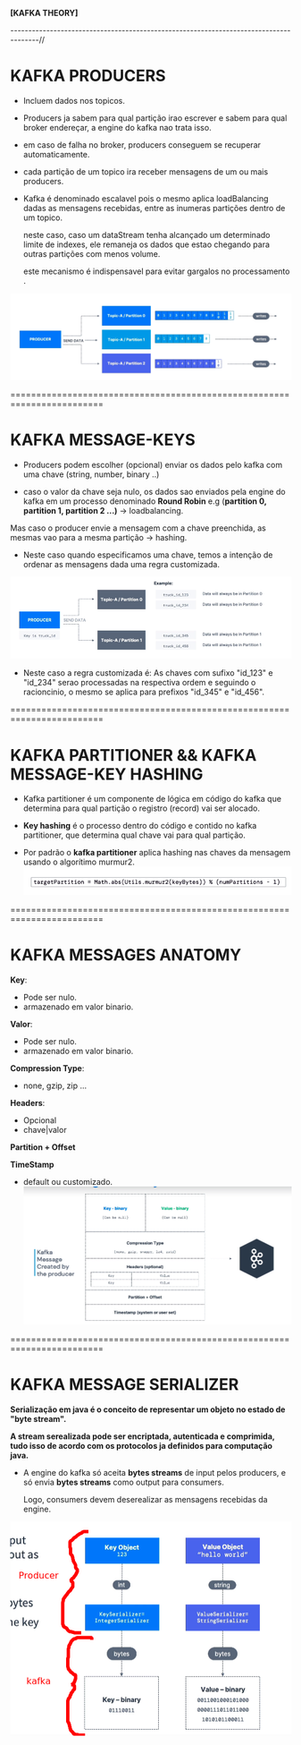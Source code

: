 **[KAFKA THEORY]**

--------------------------------------------------------------------------------------//

# KAFKA PRODUCERS

* Incluem dados nos topicos.

* Producers ja sabem para qual partição irao escrever e sabem para qual broker endereçar, a 
  engine do kafka nao trata isso.

* em caso de falha no broker, producers conseguem se recuperar automaticamente.

* cada partição de um topico ira receber mensagens de um ou mais producers.

* Kafka é denominado escalavel pois o mesmo aplica loadBalancing dadas as mensagens recebidas, 
  entre as inumeras partições dentro de um topico.
 
  neste caso, caso um dataStream tenha alcançado um determinado limite de indexes, ele remaneja os dados que estao chegando para outras partições com menos volume.

  este mecanismo é indispensavel para evitar gargalos no processamento .

![kafka_producer](../images/kafka_producer.png)


========================================================================

# KAFKA MESSAGE-KEYS

* Producers podem escolher (opcional) enviar os dados pelo kafka com uma chave (string, number, binary ..)

* caso o valor da chave seja nulo, os dados sao enviados pela engine do kafka em um processo denominado **Round Robin** 
  e.g (**partition 0, partition 1, partition 2 ...)** -> loadbalancing.


 Mas caso o producer envie a mensagem com a chave preenchida, as mesmas vao para a mesma partição -> hashing.


* Neste caso quando especificamos uma chave, temos a intenção de ordenar as mensagens dada uma regra customizada. 

![kafka_producer_hashing](../images/kafka_producer_hashing.png)

* Neste caso a regra customizada é: As chaves com sufixo "id_123" e "id_234" serao processadas na respectiva ordem e 
  seguindo o racioncinio, o mesmo se aplica para prefixos "id_345" e "id_456".

========================================================================

# KAFKA PARTITIONER && KAFKA MESSAGE-KEY HASHING

* Kafka partitioner é um componente de lógica em código do kafka que determina para qual 
  partição o registro (record) vai ser alocado.

* **Key hashing** é o processo dentro do código e contido no kafka partitioner, que determina 
  qual chave vai para qual partição.

* Por padrão o **kafka partitioner** aplica hashing nas chaves da mensagem usando o 
  algorítimo murmur2.
![murmur2](../images/murmur2.png) 

========================================================================

# KAFKA MESSAGES ANATOMY

**Key**:
- Pode ser nulo.
- armazenado em valor binario.

**Valor**:
- Pode ser nulo.
- armazenado em valor binario.

**Compression Type**:
- none, gzip, zip ...

**Headers**:
- Opcional
- chave|valor

**Partition + Offset**

**TimeStamp**
- default ou customizado. 
![kafka_key_anatomy](../images/kafka_key_anatomy.png)

========================================================================

# KAFKA MESSAGE SERIALIZER

**Serialização em java é o conceito de representar um objeto no estado de "byte stream".**

**A stream serealizada pode ser encriptada, autenticada e comprimida, tudo isso de acordo com os protocolos ja definidos para computação java.**


* A engine do kafka só aceita **bytes streams** de input pelos producers, e só envia **bytes streams** como output para consumers.
    
  Logo, consumers devem deserealizar as mensagens recebidas da engine.  

![kafka_serialization_stage](../images/kafka_serialization.png)